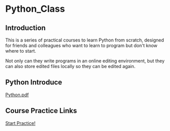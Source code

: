 # Python_Class
## Introduction
This is a series of practical courses to learn Python from scratch, 
designed for friends and colleagues who want to learn to program but don't know where to start.

Not only can they write programs in an online editing environment, 
but they can also store edited files locally so they can be edited again.

## Python Introduce
[Python.pdf](https://github.com/simple1017/Python_Class/files/8354659/Python.pdf)

## Course Practice Links
[Start Practice!](https://mybinder.org/v2/gh/simple1017/Python_Class.git/master)
